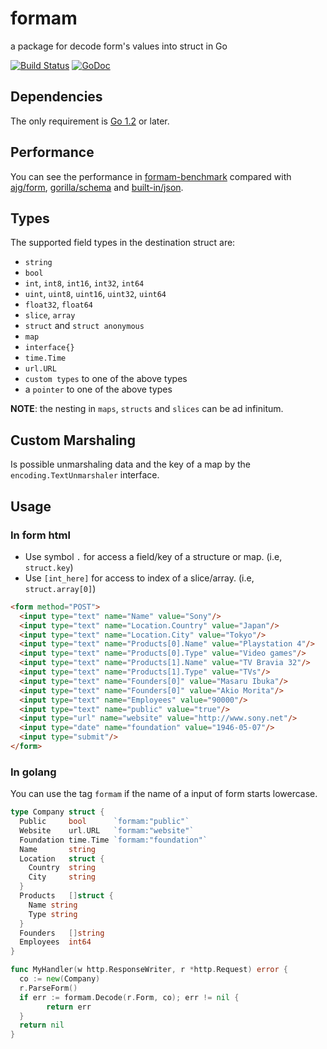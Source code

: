formam
======

a package for decode form's values into struct in Go

[![Build Status](https://travis-ci.org/monoculum/formam.png?branch=master)](https://travis-ci.org/monoculum/formam)
[![GoDoc](https://godoc.org/github.com/monoculum/formam?status.png)](https://godoc.org/github.com/monoculum/formam)

Dependencies
------------

The only requirement is [Go 1.2](http://golang.org/doc/go1.2) or later.

Performance
-----------

You can see the performance in [formam-benchmark](https://github.com/monoculum/formam-benchmark) compared with [ajg/form](https://github.com/ajg/form), [gorilla/schema](https://github.com/gorilla/schema) and [built-in/json](http://golang.org/pkg/encoding/json/).

Types
-----

The supported field types in the destination struct are:

* `string`
* `bool`
* `int`, `int8`, `int16`, `int32`, `int64`
* `uint`, `uint8`, `uint16`, `uint32`, `uint64`
* `float32`, `float64`
* `slice`, `array`
* `struct` and `struct anonymous`
* `map`
* `interface{}`
* `time.Time`
* `url.URL`
* `custom types` to one of the above types
* a `pointer` to one of the above types

**NOTE**: the nesting in `maps`, `structs` and `slices` can be ad infinitum.

Custom Marshaling
-----------------

Is possible unmarshaling data and the key of a map by the `encoding.TextUnmarshaler` interface.

Usage
-----

### In form html

- Use symbol `.` for access a field/key of a structure or map. (i.e, `struct.key`)
- Use `[int_here]` for access to index of a slice/array. (i.e, `struct.array[0]`)

```html
<form method="POST">
  <input type="text" name="Name" value="Sony"/>
  <input type="text" name="Location.Country" value="Japan"/>
  <input type="text" name="Location.City" value="Tokyo"/>
  <input type="text" name="Products[0].Name" value="Playstation 4"/>
  <input type="text" name="Products[0].Type" value="Video games"/>
  <input type="text" name="Products[1].Name" value="TV Bravia 32"/>
  <input type="text" name="Products[1].Type" value="TVs"/>
  <input type="text" name="Founders[0]" value="Masaru Ibuka"/>
  <input type="text" name="Founders[0]" value="Akio Morita"/>
  <input type="text" name="Employees" value="90000"/>
  <input type="text" name="public" value="true"/>
  <input type="url" name="website" value="http://www.sony.net"/>
  <input type="date" name="foundation" value="1946-05-07"/>
  <input type="submit"/>
</form>
```

### In golang

You can use the tag `formam` if the name of a input of form starts lowercase.

```go
type Company struct {
  Public     bool      `formam:"public"`
  Website    url.URL   `formam:"website"`
  Foundation time.Time `formam:"foundation"`
  Name       string
  Location   struct {
    Country  string
    City     string
  }
  Products   []struct {
    Name string
    Type string
  }
  Founders   []string
  Employees  int64
}

func MyHandler(w http.ResponseWriter, r *http.Request) error {
  co := new(Company)
  r.ParseForm()
  if err := formam.Decode(r.Form, co); err != nil {
  		return err
  }
  return nil
}
```
